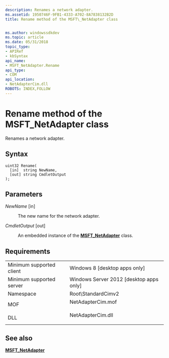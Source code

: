 ```yaml
---
description: Renames a network adapter.
ms.assetid: 1950746F-9FB1-4333-A702-8A7838132B2D
title: Rename method of the MSFT\_NetAdapter class


ms.author: windowssdkdev
ms.topic: article
ms.date: 05/31/2018
topic_type: 
- APIRef
- kbSyntax
api_name: 
- MSFT_NetAdapter.Rename
api_type: 
- COM
api_location: 
- NetAdapterCim.dll
ROBOTS: INDEX,FOLLOW
---
```


# Rename method of the MSFT\_NetAdapter class

Renames a network adapter.

## Syntax


```mof
uint32 Rename(
  [in]  string NewName,
  [out] string CmdletOutput
);
```



## Parameters

<dl> <dt>

*NewName* \[in\]
</dt> <dd>

The new name for the network adapter.

</dd> <dt>

*CmdletOutput* \[out\]
</dt> <dd>

An embedded instance of the [**MSFT\_NetAdapter**](msft-netadapter.md) class.

</dd> </dl>

## Requirements



|                                     |                                                                                              |
|-------------------------------------|----------------------------------------------------------------------------------------------|
| Minimum supported client<br/> | Windows 8 \[desktop apps only\]<br/>                                                   |
| Minimum supported server<br/> | Windows Server 2012 \[desktop apps only\]<br/>                                         |
| Namespace<br/>                | Root\\StandardCimv2<br/>                                                               |
| MOF<br/>                      | <dl> <dt>NetAdapterCim.mof</dt> </dl> |
| DLL<br/>                      | <dl> <dt>NetAdapterCim.dll</dt> </dl> |



## See also

<dl> <dt>

[**MSFT\_NetAdapter**](msft-netadapter.md)
</dt> </dl>

 

 




